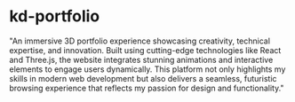 # kd-portfolio

"An immersive 3D portfolio experience showcasing creativity, technical expertise, and innovation. Built using cutting-edge technologies like React and Three.js, the website integrates stunning animations and interactive elements to engage users dynamically. This platform not only highlights my skills in modern web development but also delivers a seamless, futuristic browsing experience that reflects my passion for design and functionality."
